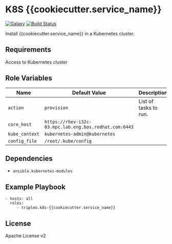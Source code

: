 K8S {{cookiecutter.service_name}}
==========
[![Galaxy](https://img.shields.io/badge/galaxy-tripleo.k8s--{{cookiecutter.service_name}}-blue.svg?style=flat)](https://galaxy.ansible.com/tripleo/k8s-{{cookiecutter.service_name}})
[![Build Status](https://travis-ci.org/tripleo/ansible-role-k8s-{{cookiecutter.service_name}}.svg?branch=master)](https://travis-ci.org/tripleo/ansible-role-k8s-{{cookiecutter.service_name}})

Install {{cookiecutter.service_name}} in a Kubernetes cluster.

Requirements
------------

Access to Kubernetes cluster

Role Variables
--------------

| Name              | Default Value       | Description          |
|-------------------|---------------------|----------------------|
| `action` | `provision` | List of tasks to run. |
| `core_host` | `https://rhev-i32c-03.mpc.lab.eng.bos.redhat.com:6443` |  |
| `kube_context` | `kubernetes-admin@kubernetes` |  |
| `config_file` | `/root/.kube/config` |  |


Dependencies
------------

- `ansible.kubernetes-modules`

Example Playbook
----------------

    - hosts: all
      roles:
         - tripleo.k8s-{{cookiecutter.service_name}}

License
-------

Apache License v2
